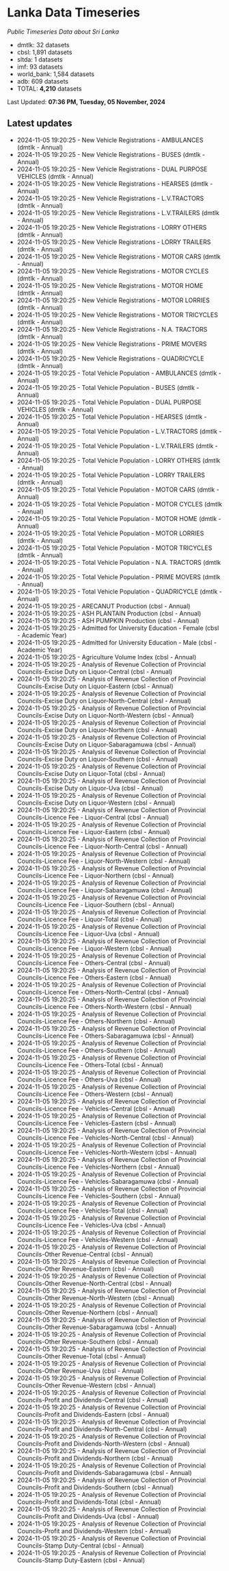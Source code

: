 # Lanka Data Timeseries
*Public Timeseries Data about Sri Lanka*

* dmtlk: 32 datasets
* cbsl: 1,891 datasets
* sltda: 1 datasets
* imf: 93 datasets
* world_bank: 1,584 datasets
* adb: 609 datasets
* TOTAL: **4,210** datasets

Last Updated: **07:36 PM, Tuesday, 05 November, 2024**

## Latest updates

* 2024-11-05 19:20:25 - New Vehicle Registrations - AMBULANCES (dmtlk - Annual)
* 2024-11-05 19:20:25 - New Vehicle Registrations - BUSES (dmtlk - Annual)
* 2024-11-05 19:20:25 - New Vehicle Registrations - DUAL PURPOSE VEHICLES (dmtlk - Annual)
* 2024-11-05 19:20:25 - New Vehicle Registrations - HEARSES (dmtlk - Annual)
* 2024-11-05 19:20:25 - New Vehicle Registrations - L.V.TRACTORS (dmtlk - Annual)
* 2024-11-05 19:20:25 - New Vehicle Registrations - L.V.TRAILERS (dmtlk - Annual)
* 2024-11-05 19:20:25 - New Vehicle Registrations - LORRY OTHERS (dmtlk - Annual)
* 2024-11-05 19:20:25 - New Vehicle Registrations - LORRY TRAILERS (dmtlk - Annual)
* 2024-11-05 19:20:25 - New Vehicle Registrations - MOTOR CARS (dmtlk - Annual)
* 2024-11-05 19:20:25 - New Vehicle Registrations - MOTOR CYCLES (dmtlk - Annual)
* 2024-11-05 19:20:25 - New Vehicle Registrations - MOTOR HOME (dmtlk - Annual)
* 2024-11-05 19:20:25 - New Vehicle Registrations - MOTOR LORRIES (dmtlk - Annual)
* 2024-11-05 19:20:25 - New Vehicle Registrations - MOTOR TRICYCLES (dmtlk - Annual)
* 2024-11-05 19:20:25 - New Vehicle Registrations - N.A. TRACTORS (dmtlk - Annual)
* 2024-11-05 19:20:25 - New Vehicle Registrations - PRIME MOVERS (dmtlk - Annual)
* 2024-11-05 19:20:25 - New Vehicle Registrations - QUADRICYCLE (dmtlk - Annual)
* 2024-11-05 19:20:25 - Total Vehicle Population - AMBULANCES (dmtlk - Annual)
* 2024-11-05 19:20:25 - Total Vehicle Population - BUSES (dmtlk - Annual)
* 2024-11-05 19:20:25 - Total Vehicle Population - DUAL PURPOSE VEHICLES (dmtlk - Annual)
* 2024-11-05 19:20:25 - Total Vehicle Population - HEARSES (dmtlk - Annual)
* 2024-11-05 19:20:25 - Total Vehicle Population - L.V.TRACTORS (dmtlk - Annual)
* 2024-11-05 19:20:25 - Total Vehicle Population - L.V.TRAILERS (dmtlk - Annual)
* 2024-11-05 19:20:25 - Total Vehicle Population - LORRY OTHERS (dmtlk - Annual)
* 2024-11-05 19:20:25 - Total Vehicle Population - LORRY TRAILERS (dmtlk - Annual)
* 2024-11-05 19:20:25 - Total Vehicle Population - MOTOR CARS (dmtlk - Annual)
* 2024-11-05 19:20:25 - Total Vehicle Population - MOTOR CYCLES (dmtlk - Annual)
* 2024-11-05 19:20:25 - Total Vehicle Population - MOTOR HOME (dmtlk - Annual)
* 2024-11-05 19:20:25 - Total Vehicle Population - MOTOR LORRIES (dmtlk - Annual)
* 2024-11-05 19:20:25 - Total Vehicle Population - MOTOR TRICYCLES (dmtlk - Annual)
* 2024-11-05 19:20:25 - Total Vehicle Population - N.A. TRACTORS (dmtlk - Annual)
* 2024-11-05 19:20:25 - Total Vehicle Population - PRIME MOVERS (dmtlk - Annual)
* 2024-11-05 19:20:25 - Total Vehicle Population - QUADRICYCLE (dmtlk - Annual)
* 2024-11-05 19:20:25 - ARECANUT Production (cbsl - Annual)
* 2024-11-05 19:20:25 - ASH PLANTAIN Production (cbsl - Annual)
* 2024-11-05 19:20:25 - ASH PUMPKIN Production (cbsl - Annual)
* 2024-11-05 19:20:25 - Admitted for University Education - Female (cbsl - Academic Year)
* 2024-11-05 19:20:25 - Admitted for University Education - Male (cbsl - Academic Year)
* 2024-11-05 19:20:25 - Agriculture Volume Index (cbsl - Annual)
* 2024-11-05 19:20:25 - Analysis of Revenue Collection of Provincial Councils-Excise Duty on Liquor-Central (cbsl - Annual)
* 2024-11-05 19:20:25 - Analysis of Revenue Collection of Provincial Councils-Excise Duty on Liquor-Eastern (cbsl - Annual)
* 2024-11-05 19:20:25 - Analysis of Revenue Collection of Provincial Councils-Excise Duty on Liquor-North-Central (cbsl - Annual)
* 2024-11-05 19:20:25 - Analysis of Revenue Collection of Provincial Councils-Excise Duty on Liquor-North-Western (cbsl - Annual)
* 2024-11-05 19:20:25 - Analysis of Revenue Collection of Provincial Councils-Excise Duty on Liquor-Northern (cbsl - Annual)
* 2024-11-05 19:20:25 - Analysis of Revenue Collection of Provincial Councils-Excise Duty on Liquor-Sabaragamuwa (cbsl - Annual)
* 2024-11-05 19:20:25 - Analysis of Revenue Collection of Provincial Councils-Excise Duty on Liquor-Southern (cbsl - Annual)
* 2024-11-05 19:20:25 - Analysis of Revenue Collection of Provincial Councils-Excise Duty on Liquor-Total (cbsl - Annual)
* 2024-11-05 19:20:25 - Analysis of Revenue Collection of Provincial Councils-Excise Duty on Liquor-Uva (cbsl - Annual)
* 2024-11-05 19:20:25 - Analysis of Revenue Collection of Provincial Councils-Excise Duty on Liquor-Western (cbsl - Annual)
* 2024-11-05 19:20:25 - Analysis of Revenue Collection of Provincial Councils-Licence Fee - Liquor-Central (cbsl - Annual)
* 2024-11-05 19:20:25 - Analysis of Revenue Collection of Provincial Councils-Licence Fee - Liquor-Eastern (cbsl - Annual)
* 2024-11-05 19:20:25 - Analysis of Revenue Collection of Provincial Councils-Licence Fee - Liquor-North-Central (cbsl - Annual)
* 2024-11-05 19:20:25 - Analysis of Revenue Collection of Provincial Councils-Licence Fee - Liquor-North-Western (cbsl - Annual)
* 2024-11-05 19:20:25 - Analysis of Revenue Collection of Provincial Councils-Licence Fee - Liquor-Northern (cbsl - Annual)
* 2024-11-05 19:20:25 - Analysis of Revenue Collection of Provincial Councils-Licence Fee - Liquor-Sabaragamuwa (cbsl - Annual)
* 2024-11-05 19:20:25 - Analysis of Revenue Collection of Provincial Councils-Licence Fee - Liquor-Southern (cbsl - Annual)
* 2024-11-05 19:20:25 - Analysis of Revenue Collection of Provincial Councils-Licence Fee - Liquor-Total (cbsl - Annual)
* 2024-11-05 19:20:25 - Analysis of Revenue Collection of Provincial Councils-Licence Fee - Liquor-Uva (cbsl - Annual)
* 2024-11-05 19:20:25 - Analysis of Revenue Collection of Provincial Councils-Licence Fee - Liquor-Western (cbsl - Annual)
* 2024-11-05 19:20:25 - Analysis of Revenue Collection of Provincial Councils-Licence Fee - Others-Central (cbsl - Annual)
* 2024-11-05 19:20:25 - Analysis of Revenue Collection of Provincial Councils-Licence Fee - Others-Eastern (cbsl - Annual)
* 2024-11-05 19:20:25 - Analysis of Revenue Collection of Provincial Councils-Licence Fee - Others-North-Central (cbsl - Annual)
* 2024-11-05 19:20:25 - Analysis of Revenue Collection of Provincial Councils-Licence Fee - Others-North-Western (cbsl - Annual)
* 2024-11-05 19:20:25 - Analysis of Revenue Collection of Provincial Councils-Licence Fee - Others-Northern (cbsl - Annual)
* 2024-11-05 19:20:25 - Analysis of Revenue Collection of Provincial Councils-Licence Fee - Others-Sabaragamuwa (cbsl - Annual)
* 2024-11-05 19:20:25 - Analysis of Revenue Collection of Provincial Councils-Licence Fee - Others-Southern (cbsl - Annual)
* 2024-11-05 19:20:25 - Analysis of Revenue Collection of Provincial Councils-Licence Fee - Others-Total (cbsl - Annual)
* 2024-11-05 19:20:25 - Analysis of Revenue Collection of Provincial Councils-Licence Fee - Others-Uva (cbsl - Annual)
* 2024-11-05 19:20:25 - Analysis of Revenue Collection of Provincial Councils-Licence Fee - Others-Western (cbsl - Annual)
* 2024-11-05 19:20:25 - Analysis of Revenue Collection of Provincial Councils-Licence Fee - Vehicles-Central (cbsl - Annual)
* 2024-11-05 19:20:25 - Analysis of Revenue Collection of Provincial Councils-Licence Fee - Vehicles-Eastern (cbsl - Annual)
* 2024-11-05 19:20:25 - Analysis of Revenue Collection of Provincial Councils-Licence Fee - Vehicles-North-Central (cbsl - Annual)
* 2024-11-05 19:20:25 - Analysis of Revenue Collection of Provincial Councils-Licence Fee - Vehicles-North-Western (cbsl - Annual)
* 2024-11-05 19:20:25 - Analysis of Revenue Collection of Provincial Councils-Licence Fee - Vehicles-Northern (cbsl - Annual)
* 2024-11-05 19:20:25 - Analysis of Revenue Collection of Provincial Councils-Licence Fee - Vehicles-Sabaragamuwa (cbsl - Annual)
* 2024-11-05 19:20:25 - Analysis of Revenue Collection of Provincial Councils-Licence Fee - Vehicles-Southern (cbsl - Annual)
* 2024-11-05 19:20:25 - Analysis of Revenue Collection of Provincial Councils-Licence Fee - Vehicles-Total (cbsl - Annual)
* 2024-11-05 19:20:25 - Analysis of Revenue Collection of Provincial Councils-Licence Fee - Vehicles-Uva (cbsl - Annual)
* 2024-11-05 19:20:25 - Analysis of Revenue Collection of Provincial Councils-Licence Fee - Vehicles-Western (cbsl - Annual)
* 2024-11-05 19:20:25 - Analysis of Revenue Collection of Provincial Councils-Other Revenue-Central (cbsl - Annual)
* 2024-11-05 19:20:25 - Analysis of Revenue Collection of Provincial Councils-Other Revenue-Eastern (cbsl - Annual)
* 2024-11-05 19:20:25 - Analysis of Revenue Collection of Provincial Councils-Other Revenue-North-Central (cbsl - Annual)
* 2024-11-05 19:20:25 - Analysis of Revenue Collection of Provincial Councils-Other Revenue-North-Western (cbsl - Annual)
* 2024-11-05 19:20:25 - Analysis of Revenue Collection of Provincial Councils-Other Revenue-Northern (cbsl - Annual)
* 2024-11-05 19:20:25 - Analysis of Revenue Collection of Provincial Councils-Other Revenue-Sabaragamuwa (cbsl - Annual)
* 2024-11-05 19:20:25 - Analysis of Revenue Collection of Provincial Councils-Other Revenue-Southern (cbsl - Annual)
* 2024-11-05 19:20:25 - Analysis of Revenue Collection of Provincial Councils-Other Revenue-Total (cbsl - Annual)
* 2024-11-05 19:20:25 - Analysis of Revenue Collection of Provincial Councils-Other Revenue-Uva (cbsl - Annual)
* 2024-11-05 19:20:25 - Analysis of Revenue Collection of Provincial Councils-Other Revenue-Western (cbsl - Annual)
* 2024-11-05 19:20:25 - Analysis of Revenue Collection of Provincial Councils-Profit and Dividends-Central (cbsl - Annual)
* 2024-11-05 19:20:25 - Analysis of Revenue Collection of Provincial Councils-Profit and Dividends-Eastern (cbsl - Annual)
* 2024-11-05 19:20:25 - Analysis of Revenue Collection of Provincial Councils-Profit and Dividends-North-Central (cbsl - Annual)
* 2024-11-05 19:20:25 - Analysis of Revenue Collection of Provincial Councils-Profit and Dividends-North-Western (cbsl - Annual)
* 2024-11-05 19:20:25 - Analysis of Revenue Collection of Provincial Councils-Profit and Dividends-Northern (cbsl - Annual)
* 2024-11-05 19:20:25 - Analysis of Revenue Collection of Provincial Councils-Profit and Dividends-Sabaragamuwa (cbsl - Annual)
* 2024-11-05 19:20:25 - Analysis of Revenue Collection of Provincial Councils-Profit and Dividends-Southern (cbsl - Annual)
* 2024-11-05 19:20:25 - Analysis of Revenue Collection of Provincial Councils-Profit and Dividends-Total (cbsl - Annual)
* 2024-11-05 19:20:25 - Analysis of Revenue Collection of Provincial Councils-Profit and Dividends-Uva (cbsl - Annual)
* 2024-11-05 19:20:25 - Analysis of Revenue Collection of Provincial Councils-Profit and Dividends-Western (cbsl - Annual)
* 2024-11-05 19:20:25 - Analysis of Revenue Collection of Provincial Councils-Stamp Duty-Central (cbsl - Annual)
* 2024-11-05 19:20:25 - Analysis of Revenue Collection of Provincial Councils-Stamp Duty-Eastern (cbsl - Annual)